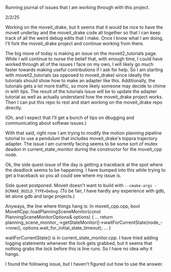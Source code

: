 Running journal of issues that I am working through with this project.

2/2/25

Working on the moveit_drake, but it seems that it would be nice to have the moveit underlay and the moveit_drake code all together so that I can keep track of all the weird debug edits that I make. Once I know what I am doing, I'll fork the moveit_drake project and continue working from there.

The big move of today is making an issue on the moveit2_tutorials page. While I will continue to nurse the belief that, with enough time, I could have worked through all of the issues I face on my own, I will likely go much faster towards making useful contributions if I ask for help. So I am starting with moveit2_tutorials (as opposed to moveit_drake) since ideally the tutorials should show how to make an adapter like this. Additionally, the tutorials gets a lot more traffic, so more likely someone may decide to chime in with tips. The result of the tutorials issue will be to update the adapter tutorial as well as actually understand how the moveit_drake project works. Then I can put this repo to rest and start working on the moveit_drake repo directly.

(Oh, and I expect that I'll get a bunch of tips on dbugging and communicating about softwae issues.)

With that said, right now I am trying to modify the motion planning pipeline tutorial to use a pendulum that includes moveit_drake's toppra trajectory adapter. The issue I am currently facing seems to be some sort of mutex deadon in current_state_monitor during the constructor for the moveit_cpp node.

Ok, the side quest issue of the day is getting a traceback at the spot where the deadlock seems to be happening. I have bumped into this while trying to get a traceback so you all could see where my issue is.

Side quest postponed. Moveit doesn't want to build with `--cmake-args -DCMAKE_BUILD_TYPE=Debug`. (To be fair, I have hardly any experience with gdb, let alone gdb and large projects.)

Anyways, the line where things hang is:
In moveit_cpp.cpp, 
bool MoveItCpp::loadPlanningSceneMonitor(const PlanningSceneMonitorOptions& options)
{
...
return planning_scene_monitor_->getStateMonitor()->waitForCurrentState(node_->now(),
                                                                           options.wait_for_initial_state_timeout);
...
}

waitForCurrentState() is in current_state_monitor.cpp. I have tried adding logging statements whenever the lock gets grabbed, but it seems that nothing grabs the lock before this is line runs. So I have no idea why it hangs.

I found the following issue, but I haven't figured out how to use the answer.



